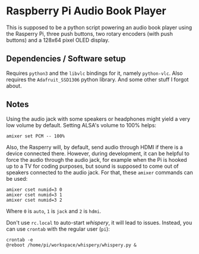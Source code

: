 Raspberry Pi Audio Book Player
==============================

This is supposed to be a python script powering an audio book player using the Rasperry Pi, three push buttons, two rotary encoders (with push buttons) and a 128x64 pixel OLED display.

Dependencies / Software setup
-----------------------------

Requires `python3` and the `libvlc` bindings for it, namely `python-vlc`.
Also requires the `Adafruit_SSD1306` python library.
And some other stuff I forgot about.

Notes
-----

Using the audio jack with some speakers or headphones might yield a very low volume by default. Setting ALSA's volume to 100% helps:

    amixer set PCM -- 100%

Also, the Rasperry will, by default, send audio through HDMI if there is a device connected there. However, during development, it can be helpful to force the audio through the audio jack, for example when the Pi is hooked up to a TV for coding purposes, but sound is supposed to come out of speakers connected to the audio jack. For that, these `amixer` commands can be used:

    amixer cset numid=3 0
    amixer cset numid=3 1
    amixer cset numid=3 2

Where `0` is `auto`, `1` is `jack` and `2` is `hdmi`.

Don't use `rc.local` to auto-start *whispery*, it will lead to issues. Instead, you can use `crontab` with the regular user (`pi`):

    crontab -e
    @reboot /home/pi/workspace/whispery/whispery.py &
